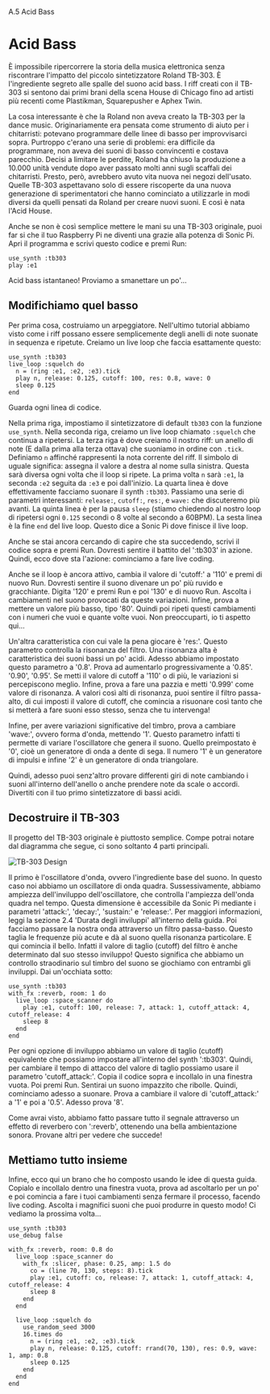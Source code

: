 A.5 Acid Bass

# Acid Bass

È impossibile ripercorrere la storia della musica elettronica senza riscontrare l'impatto del piccolo sintetizzatore Roland TB-303. È l'ingrediente segreto alle spalle del suono acid bass. I riff creati con il TB-303 si sentono dai primi brani della scena House di Chicago fino ad artisti più recenti come Plastikman, Squarepusher e Aphex Twin.

La cosa interessante è che la Roland non aveva creato la TB-303 per la dance music. Originariamente era pensata come strumento di aiuto per i chitarristi: potevano programmare delle linee di basso per improvvisarci sopra. Purtroppo c'erano una serie di problemi: era difficile da programmare, non aveva dei suoni di basso convincenti e costava parecchio. Decisi a limitare le perdite, Roland ha chiuso la produzione a 10.000 unità vendute dopo aver passato molti anni sugli scaffali dei chitarristi. Presto, però, avrebbero avuto vita nuova nei negozi dell'usato. Quelle TB-303 aspettavano solo di essere riscoperte da una nuova generazione di sperimentatori che hanno cominciato a utilizzarle in modi diversi da quelli pensati da Roland per creare nuovi suoni. E così è nata l'Acid House.

Anche se non è così semplice mettere le mani su una TB-303 originale, puoi far si che il tuo Raspberry Pi ne diventi una grazie alla potenza di Sonic Pi. Apri il programma e scrivi questo codice e premi Run:

```
use_synth :tb303
play :e1
```
    
Acid bass istantaneo! Proviamo a smanettare un po'...

## Modifichiamo quel basso

Per prima cosa, costruiamo un arpeggiatore. Nell'ultimo tutorial abbiamo visto come i riff possano essere semplicemente degli anelli di note suonate in sequenza e ripetute. Creiamo un live loop che faccia esattamente questo:

```
use_synth :tb303
live_loop :squelch do
  n = (ring :e1, :e2, :e3).tick
  play n, release: 0.125, cutoff: 100, res: 0.8, wave: 0
  sleep 0.125
end
```

Guarda ogni linea di codice.

Nella prima riga, impostiamo il sintetizzatore di default `tb303` con la funzione `use_synth`.
Nella seconda riga, creiamo un live loop chiamato `:squelch` che continua a ripetersi.
La terza riga è dove creiamo il nostro riff: un anello di note (E dalla prima alla terza ottava) che suoniamo in ordine con `.tick`. Definiamo `n` affinché rappresenti la nota corrente del riff. Il simbolo di uguale significa: assegna il valore a destra al nome sulla sinistra. Questa sarà diversa ogni volta che il loop si ripete. La prima volta `n` sarà `:e1`, la seconda `:e2` seguita da `:e3` e poi dall'inizio.
La quarta linea è dove effettivamente facciamo suonare il synth `:tb303`. Passiamo una serie di parametri interessanti: `release:`, `cutoff:`, `res:`, e `wave:` che discuteremo più avanti.
La quinta linea è per la pausa `sleep` (stiamo chiedendo al nostro loop di ripetersi ogni `0.125` secondi o 8 volte al secondo a 60BPM).
La sesta linea è la fine `end` del live loop. Questo dice a Sonic Pi dove finisce il live loop.

Anche se stai ancora cercando di capire che sta succedendo, scrivi il codice sopra e premi Run. Dovresti sentire il battito del ':tb303' in azione. Quindi, ecco dove sta l'azione: cominciamo a fare live coding.

Anche se il loop è ancora attivo, cambia il valore di 'cutoff:' a '110' e premi di nuovo Run. Dovresti sentire il suono divenare un po' più ruvido e gracchiante. Digita '120' e premi Run e poi '130' e di nuovo Run. Ascolta i cambiamenti nel suono provocati da queste variazioni. Infine, prova a mettere un valore più basso, tipo '80'. Quindi poi ripeti questi cambiamenti con i numeri che vuoi e quante volte vuoi. Non preoccuparti, io ti aspetto qui...

Un'altra caratteristica con cui vale la pena giocare è 'res:'. Questo parametro controlla la risonanza del filtro. Una risonanza alta è caratteristica dei suoni bassi un po' acidi. Adesso abbiamo impostato questo parametro a '0.8'. Prova ad aumentarlo progressivamente a '0.85'. '0.90', '0.95'. Se metti il valore di cutoff a '110' o di più, le variazioni si percepiscono meglio. Infine, prova a fare una pazzia e metti '0.999' come valore di risonanza. A valori così alti di risonanza, puoi sentire il filtro passa-alto, di cui imposti il valore di cutoff, che comincia a risuonare così tanto che si metterà a fare suoni esso stesso, senza che tu intervenga!

Infine, per avere variazioni significative del timbro, prova a cambiare 'wave:', ovvero forma d'onda, mettendo '1'. Questo parametro infatti ti permette di variare l'oscillatore che genera il suono. Quello preimpostato è '0', cioè un generatore di onda a dente di sega. Il numero '1' è un generatore di impulsi e infine '2' è un generatore di onda triangolare.

Quindi, adesso puoi senz'altro provare differenti giri di note cambiando i suoni all'interno dell'anello o anche prendere note da scale o accordi. Divertiti con il tuo primo sintetizzatore di bassi acidi.

## Decostruire il TB-303

Il progetto del TB-303 originale è piuttosto semplice. Compe potrai notare dal diagramma che segue, ci sono soltanto 4 parti principali.

![TB-303 Design](../images/tutorial/articles/A.05-acid-bass/tb303-design.png)

Il primo è l'oscillatore d'onda, ovvero l'ingrediente base del suono. In questo caso noi abbiamo un oscillatore di onda quadra. Sussessivamente, abbiamo ampiezza dell'inviluppo dell'oscillatore, che controlla l'ampiezza dell'onda quadra nel tempo. Questa dimensione è accessibile da Sonic Pi mediante i parametri 'attack:', 'decay:', 'sustain:' e 'release:'. Per maggiori informazioni, leggi la sezione 2.4 'Durata degli inviluppi' all'interno della guida. Poi facciamo passare la nostra onda attraverso un filtro passa-basso. Questo taglia le frequenze più acute e dà al suono quella risonanza particolare. E qui comincia il bello. Infatti il valore di taglio (cutoff) del filtro è anche determinato dal suo stesso inviluppo! Questo significa che abbiamo un controllo straodinario sul timbro del suono se giochiamo con entrambi gli inviluppi. Dai un'occhiata sotto:

```
use_synth :tb303
with_fx :reverb, room: 1 do
  live_loop :space_scanner do
    play :e1, cutoff: 100, release: 7, attack: 1, cutoff_attack: 4, cutoff_release: 4
    sleep 8
  end
end
```
    
Per ogni opzione di inviluppo abbiamo un valore di taglio (cutoff) equivalente che possiamo impostare all'interno del synth ':tb303'. Quindi, per cambiare il tempo di attacco del valore di taglio possiamo usare il parametro 'cutoff_attack:'. Copia il codice sopra e incollalo in una finestra vuota. Poi premi Run. Sentirai un suono impazzito che ribolle. Quindi, cominciamo adesso a suonare. Prova a cambiare il valore di 'cutoff_attack:' a '1' e poi a '0.5'. Adesso prova '8'.

Come avrai visto, abbiamo fatto passare tutto il segnale attraverso un effetto di reverbero con ':reverb', ottenendo una bella ambientazione sonora. Provane altri per vedere che succede!

## Mettiamo tutto insieme

Infine, ecco qui un brano che ho composto usando le idee di questa guida. Copialo e incollalo dentro una finestra vuota, prova ad ascoltarlo per un po' e poi comincia a fare i tuoi cambiamenti senza fermare il processo, facendo live coding. Ascolta i magnifici suoni che puoi produrre in questo modo! Ci vediamo la prossima volta...

```
use_synth :tb303
use_debug false
 
with_fx :reverb, room: 0.8 do
  live_loop :space_scanner do
    with_fx :slicer, phase: 0.25, amp: 1.5 do
      co = (line 70, 130, steps: 8).tick
      play :e1, cutoff: co, release: 7, attack: 1, cutoff_attack: 4, cutoff_release: 4
      sleep 8
    end
  end
 
  live_loop :squelch do
    use_random_seed 3000
    16.times do
      n = (ring :e1, :e2, :e3).tick
      play n, release: 0.125, cutoff: rrand(70, 130), res: 0.9, wave: 1, amp: 0.8
      sleep 0.125
    end
  end
end
```
